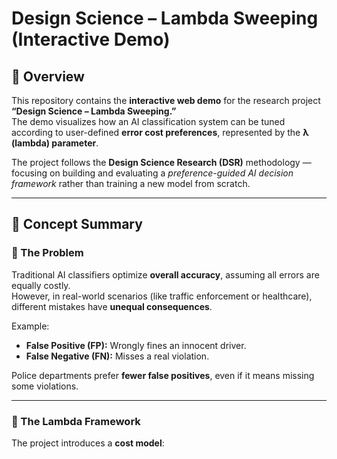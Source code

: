 # Design Science – Lambda Sweeping (Interactive Demo)

## 📘 Overview
This repository contains the **interactive web demo** for the research project **“Design Science – Lambda Sweeping.”**  
The demo visualizes how an AI classification system can be tuned according to user-defined **error cost preferences**, represented by the **λ (lambda) parameter**.

The project follows the **Design Science Research (DSR)** methodology — focusing on building and evaluating a *preference-guided AI decision framework* rather than training a new model from scratch.

---

## 🧠 Concept Summary

### 🔹 The Problem
Traditional AI classifiers optimize **overall accuracy**, assuming all errors are equally costly.  
However, in real-world scenarios (like traffic enforcement or healthcare), different mistakes have **unequal consequences**.

Example:
- **False Positive (FP):** Wrongly fines an innocent driver.  
- **False Negative (FN):** Misses a real violation.  

Police departments prefer **fewer false positives**, even if it means missing some violations.

---

### 🔹 The Lambda Framework
The project introduces a **cost model**:
